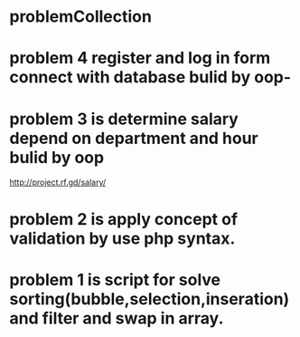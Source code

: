# problemCollection
# problem 4 register and log in form connect with database bulid by oop-

# problem 3 is determine salary depend on department and hour bulid by oop
 http://project.rf.gd/salary/
# problem 2 is apply concept of validation by use php syntax.
# problem 1 is script for solve sorting(bubble,selection,inseration) and filter and swap in  array.

